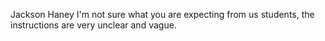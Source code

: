 Jackson Haney
I'm not sure what you are expecting from us students, the instructions are very unclear and vague.

